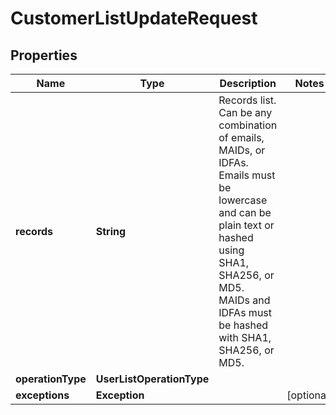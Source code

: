 

# CustomerListUpdateRequest


## Properties

Name | Type | Description | Notes
------------ | ------------- | ------------- | -------------
**records** | **String** | Records list. Can be any combination of emails, MAIDs, or IDFAs. Emails must be lowercase and can be plain text or hashed using SHA1, SHA256, or MD5. MAIDs and IDFAs must be hashed with SHA1, SHA256, or MD5. | 
**operationType** | **UserListOperationType** |  | 
**exceptions** | **Exception** |  |  [optional]



